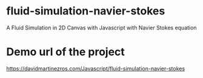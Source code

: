 # fluid-simulation-navier-stokes
A Fluid Simulation in 2D Canvas with Javascript with Navier Stokes equation

# Demo url of the project
https://davidmartinezros.com/Javascript/fluid-simulation-navier-stokes
